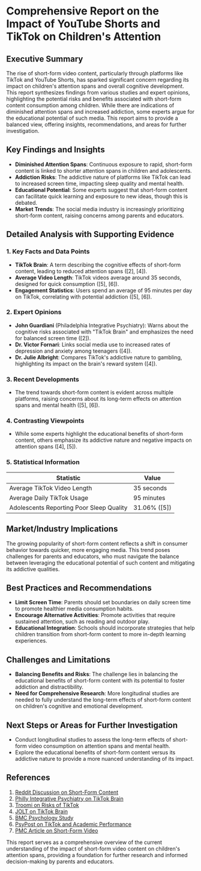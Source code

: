 # Comprehensive Report on the Impact of YouTube Shorts and TikTok on Children's Attention

## Executive Summary
The rise of short-form video content, particularly through platforms like TikTok and YouTube Shorts, has sparked significant concern regarding its impact on children's attention spans and overall cognitive development. This report synthesizes findings from various studies and expert opinions, highlighting the potential risks and benefits associated with short-form content consumption among children. While there are indications of diminished attention spans and increased addiction, some experts argue for the educational potential of such media. This report aims to provide a balanced view, offering insights, recommendations, and areas for further investigation.

## Key Findings and Insights
- **Diminished Attention Spans**: Continuous exposure to rapid, short-form content is linked to shorter attention spans in children and adolescents.
- **Addiction Risks**: The addictive nature of platforms like TikTok can lead to increased screen time, impacting sleep quality and mental health.
- **Educational Potential**: Some experts suggest that short-form content can facilitate quick learning and exposure to new ideas, though this is debated.
- **Market Trends**: The social media industry is increasingly prioritizing short-form content, raising concerns among parents and educators.

## Detailed Analysis with Supporting Evidence

### 1. Key Facts and Data Points
- **TikTok Brain**: A term describing the cognitive effects of short-form content, leading to reduced attention spans ([2], [4]).
- **Average Video Length**: TikTok videos average around 35 seconds, designed for quick consumption ([5], [6]).
- **Engagement Statistics**: Users spend an average of 95 minutes per day on TikTok, correlating with potential addiction ([5], [6]).

### 2. Expert Opinions
- **John Guardiani** (Philadelphia Integrative Psychiatry): Warns about the cognitive risks associated with "TikTok Brain" and emphasizes the need for balanced screen time ([2]).
- **Dr. Victor Fornari**: Links social media use to increased rates of depression and anxiety among teenagers ([4]).
- **Dr. Julie Albright**: Compares TikTok's addictive nature to gambling, highlighting its impact on the brain's reward system ([4]).

### 3. Recent Developments
- The trend towards short-form content is evident across multiple platforms, raising concerns about its long-term effects on attention spans and mental health ([5], [6]).

### 4. Contrasting Viewpoints
- While some experts highlight the educational benefits of short-form content, others emphasize its addictive nature and negative impacts on attention spans ([4], [5]).

### 5. Statistical Information
| Statistic | Value |
|-----------|-------|
| Average TikTok Video Length | 35 seconds |
| Average Daily TikTok Usage | 95 minutes |
| Adolescents Reporting Poor Sleep Quality | 31.06% ([5]) |

## Market/Industry Implications
The growing popularity of short-form content reflects a shift in consumer behavior towards quicker, more engaging media. This trend poses challenges for parents and educators, who must navigate the balance between leveraging the educational potential of such content and mitigating its addictive qualities.

## Best Practices and Recommendations
- **Limit Screen Time**: Parents should set boundaries on daily screen time to promote healthier media consumption habits.
- **Encourage Alternative Activities**: Promote activities that require sustained attention, such as reading and outdoor play.
- **Educational Integration**: Schools should incorporate strategies that help children transition from short-form content to more in-depth learning experiences.

## Challenges and Limitations
- **Balancing Benefits and Risks**: The challenge lies in balancing the educational benefits of short-form content with its potential to foster addiction and distractibility.
- **Need for Comprehensive Research**: More longitudinal studies are needed to fully understand the long-term effects of short-form content on children's cognitive and emotional development.

## Next Steps or Areas for Further Investigation
- Conduct longitudinal studies to assess the long-term effects of short-form video consumption on attention spans and mental health.
- Explore the educational benefits of short-form content versus its addictive nature to provide a more nuanced understanding of its impact.

## References
1. [Reddit Discussion on Short-Form Content](https://www.reddit.com/r/productivity/comments/1c1050t/shortstiktokyoutube_short_has_ruined_my_8yearold/)
2. [Philly Integrative Psychiatry on TikTok Brain](https://phillyintegrative.com/blog/tiktok-brain-the-declining-attention-spans-of-our-kids)
3. [Troomi on Risks of TikTok](https://troomi.com/blog/what-are-the-risks-of-tik-tok-for-kids-short-form-video-contents-rise-to-popularity/)
4. [JOLT on TikTok Brain](https://jolt.richmond.edu/2024/03/06/tiktok-brain-can-we-save-childrens-attention-spans/)
5. [BMC Psychology Study](https://bmcpsychology.biomedcentral.com/articles/10.1186/s40359-024-01865-9)
6. [PsyPost on TikTok and Academic Performance](https://www.psypost.org/new-tiktok-research-short-video-use-linked-to-lower-academic-performance-in-children/)
7. [PMC Article on Short-Form Video](https://pmc.ncbi.nlm.nih.gov/articles/PMC11236742/) 

This report serves as a comprehensive overview of the current understanding of the impact of short-form video content on children's attention spans, providing a foundation for further research and informed decision-making by parents and educators.